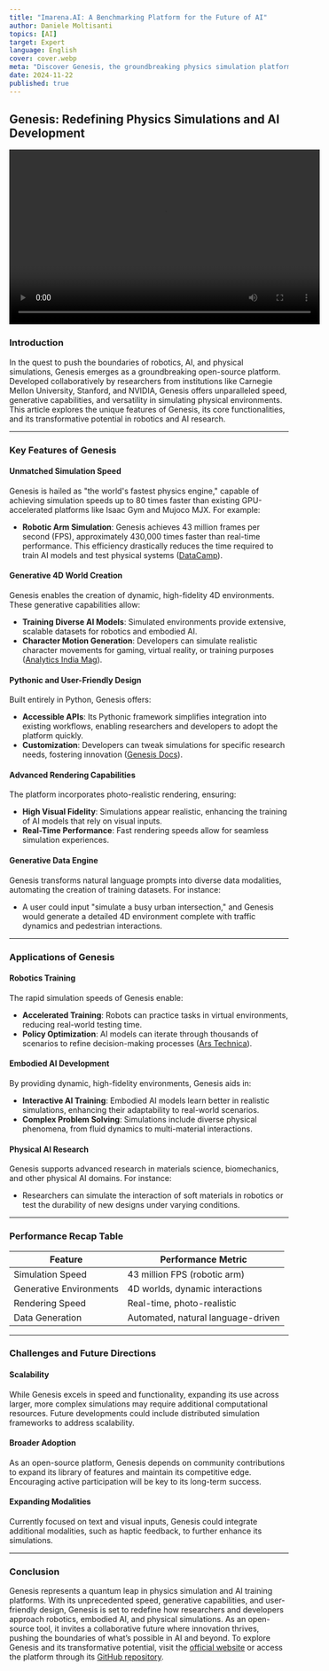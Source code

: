 ```yaml
---
title: "Imarena.AI: A Benchmarking Platform for the Future of AI"
author: Daniele Moltisanti
topics: [AI]
target: Expert
language: English
cover: cover.webp
meta: "Discover Genesis, the groundbreaking physics simulation platform redefining AI and robotics with unparalleled speed, generative 4D environments, and user-friendly design. Explore its features and applications today!"
date: 2024-11-22
published: true
---
```



## Genesis: Redefining Physics Simulations and AI Development


<video width="560" height="315" controls>
        <source src="https://genesis-embodied-ai.github.io/videos/physical.mp4" type="video/mp4">
        Your browser does not support the video tag.
</video>


### Introduction
In the quest to push the boundaries of robotics, AI, and physical simulations, Genesis emerges as a groundbreaking open-source platform. Developed collaboratively by researchers from institutions like Carnegie Mellon University, Stanford, and NVIDIA, Genesis offers unparalleled speed, generative capabilities, and versatility in simulating physical environments. This article explores the unique features of Genesis, its core functionalities, and its transformative potential in robotics and AI research.

---

### Key Features of Genesis

#### Unmatched Simulation Speed
Genesis is hailed as "the world's fastest physics engine," capable of achieving simulation speeds up to 80 times faster than existing GPU-accelerated platforms like Isaac Gym and Mujoco MJX. For example:
- **Robotic Arm Simulation**: Genesis achieves 43 million frames per second (FPS), approximately 430,000 times faster than real-time performance. This efficiency drastically reduces the time required to train AI models and test physical systems ([DataCamp](https://www.datacamp.com/blog/genesis-physics-engine?utm_source=chatgpt.com)).

#### Generative 4D World Creation
Genesis enables the creation of dynamic, high-fidelity 4D environments. These generative capabilities allow:
- **Training Diverse AI Models**: Simulated environments provide extensive, scalable datasets for robotics and embodied AI.
- **Character Motion Generation**: Developers can simulate realistic character movements for gaming, virtual reality, or training purposes ([Analytics India Mag](https://analyticsindiamag.com/ai-news-updates/meet-genesis-an-open-source-universal-physics-engine-that-generates-4d-worlds/?utm_source=chatgpt.com)).

#### Pythonic and User-Friendly Design
Built entirely in Python, Genesis offers:
- **Accessible APIs**: Its Pythonic framework simplifies integration into existing workflows, enabling researchers and developers to adopt the platform quickly.
- **Customization**: Developers can tweak simulations for specific research needs, fostering innovation ([Genesis Docs](https://genesis-world.readthedocs.io/en/latest/index.html?utm_source=chatgpt.com)).

#### Advanced Rendering Capabilities
The platform incorporates photo-realistic rendering, ensuring:
- **High Visual Fidelity**: Simulations appear realistic, enhancing the training of AI models that rely on visual inputs.
- **Real-Time Performance**: Fast rendering speeds allow for seamless simulation experiences.

#### Generative Data Engine
Genesis transforms natural language prompts into diverse data modalities, automating the creation of training datasets. For instance:
- A user could input "simulate a busy urban intersection," and Genesis would generate a detailed 4D environment complete with traffic dynamics and pedestrian interactions.

---

### Applications of Genesis

#### Robotics Training
The rapid simulation speeds of Genesis enable:
- **Accelerated Training**: Robots can practice tasks in virtual environments, reducing real-world testing time.
- **Policy Optimization**: AI models can iterate through thousands of scenarios to refine decision-making processes ([Ars Technica](https://arstechnica.com/information-technology/2024/12/new-physics-sim-trains-robots-430000-times-faster-than-reality/?utm_source=chatgpt.com)).

#### Embodied AI Development
By providing dynamic, high-fidelity environments, Genesis aids in:
- **Interactive AI Training**: Embodied AI models learn better in realistic simulations, enhancing their adaptability to real-world scenarios.
- **Complex Problem Solving**: Simulations include diverse physical phenomena, from fluid dynamics to multi-material interactions.

#### Physical AI Research
Genesis supports advanced research in materials science, biomechanics, and other physical AI domains. For instance:
- Researchers can simulate the interaction of soft materials in robotics or test the durability of new designs under varying conditions.

---

### Performance Recap Table
| **Feature**               | **Performance Metric**          |
|---------------------------|----------------------------------|
| Simulation Speed          | 43 million FPS (robotic arm)    |
| Generative Environments   | 4D worlds, dynamic interactions |
| Rendering Speed           | Real-time, photo-realistic       |
| Data Generation           | Automated, natural language-driven |

---

### Challenges and Future Directions

#### Scalability
While Genesis excels in speed and functionality, expanding its use across larger, more complex simulations may require additional computational resources. Future developments could include distributed simulation frameworks to address scalability.

#### Broader Adoption
As an open-source platform, Genesis depends on community contributions to expand its library of features and maintain its competitive edge. Encouraging active participation will be key to its long-term success.

#### Expanding Modalities
Currently focused on text and visual inputs, Genesis could integrate additional modalities, such as haptic feedback, to further enhance its simulations.

---

### Conclusion
Genesis represents a quantum leap in physics simulation and AI training platforms. With its unprecedented speed, generative capabilities, and user-friendly design, Genesis is set to redefine how researchers and developers approach robotics, embodied AI, and physical simulations. As an open-source tool, it invites a collaborative future where innovation thrives, pushing the boundaries of what’s possible in AI and beyond. To explore Genesis and its transformative potential, visit the [official website](https://genesis-embodied-ai.github.io/) or access the platform through its [GitHub repository](https://github.com/Genesis-Embodied-AI/Genesis).

